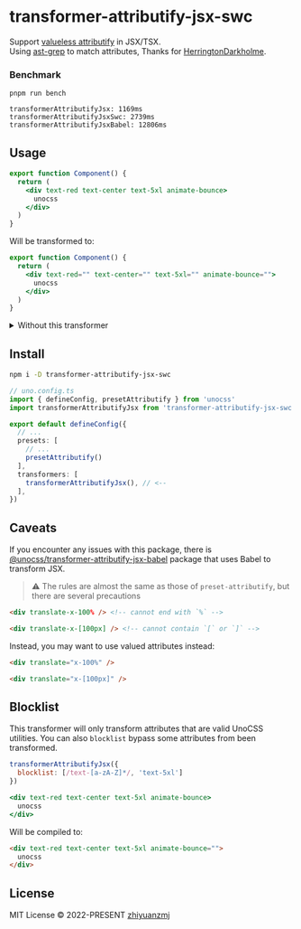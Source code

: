 # transformer-attributify-jsx-swc

<!-- @unocss-ignore -->

Support [valueless attributify](https://github.com/unocss/unocss/tree/main/packages/preset-attributify#valueless-attributify) in JSX/TSX. \
Using [ast-grep](https://github.com/ast-grep/ast-grep) to match attributes, Thanks for [HerringtonDarkholme](https://github.com/HerringtonDarkholme).

### Benchmark
`pnpm run bench`
```
transformerAttributifyJsx: 1169ms
transformerAttributifyJsxSwc: 2739ms
transformerAttributifyJsxBabel: 12806ms
```

## Usage

```jsx
export function Component() {
  return (
    <div text-red text-center text-5xl animate-bounce>
      unocss
    </div>
  )
}
```

Will be transformed to:

```jsx
export function Component() {
  return (
    <div text-red="" text-center="" text-5xl="" animate-bounce="">
      unocss
    </div>
  )
}
```

<details>
<summary>Without this transformer</summary>

JSX by default will treat valueless attributes as boolean attributes.

```jsx
export function Component() {
  return (
    <div text-red={true} text-center={true} text-5xl={true} animate-bounce={true}>
      unocss
    </div>
  )
}
```

</details>

## Install

```bash
npm i -D transformer-attributify-jsx-swc
```

```ts
// uno.config.ts
import { defineConfig, presetAttributify } from 'unocss'
import transformerAttributifyJsx from 'transformer-attributify-jsx-swc'

export default defineConfig({
  // ...
  presets: [
    // ...
    presetAttributify()
  ],
  transformers: [
    transformerAttributifyJsx(), // <--
  ],
})
```

## Caveats

If you encounter any issues with this package, there is [@unocss/transformer-attributify-jsx-babel](https://github.com/unocss/unocss/tree/main/packages/transformer-attributify-jsx-babel) package that uses Babel to transform JSX.

> ⚠️ The rules are almost the same as those of `preset-attributify`, but there are several precautions

```html
<div translate-x-100% /> <!-- cannot end with `%` -->

<div translate-x-[100px] /> <!-- cannot contain `[` or `]` -->
```

Instead, you may want to use valued attributes instead:

```html
<div translate="x-100%" />

<div translate="x-[100px]" />
```

## Blocklist

This transformer will only transform attributes that are valid UnoCSS utilities.
You can also `blocklist` bypass some attributes from been transformed.

```js
transformerAttributifyJsx({
  blocklist: [/text-[a-zA-Z]*/, 'text-5xl']
})
```

```jsx
<div text-red text-center text-5xl animate-bounce>
  unocss
</div>
```

Will be compiled to:

```html
<div text-red text-center text-5xl animate-bounce="">
  unocss
</div>
```

## License

MIT License &copy; 2022-PRESENT [zhiyuanzmj](https://github.com/zhiyuanzmj)
